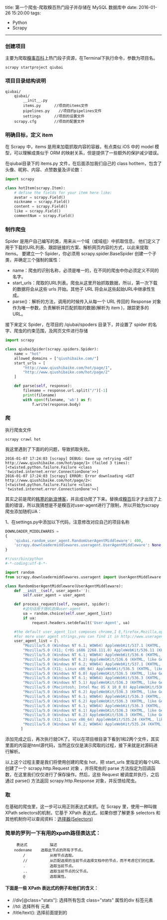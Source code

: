 title: 第一个爬虫-爬取糗百热门段子并存储在 MySQL 数据库中
date: 2016-01-26 15:20:00
tags:
- Python
- Scrapy
---


### 创建项目
主要为爬取[糗事百科](http://www.qiushibaike.com/)上热门段子资源，在Terminal下执行命令，参数为项目名。

```
scrapy startproject qiubai
```
### 项目目录结构说明

```
qiubai/
	qiubai/
		__init__.py
		items.py	  //项目的items文件
		pipelines.py  	//项目的pipelines文件
		settings	  //项目的设置文件
	scrapy.cfg		  //项目的配置文件
```

<!-- more -->

### 明确目标，定义 item
在 Scrapy 中，items 是用来加载抓取内容的容器，有点类似 iOS 中的 model 模型，可以理解成类似于 ORM 的映射关系，但是提供了一些额外的保护减少错误。

在qiubai目录下的 items.py 文件，在后面添加我们自己的 class hotItem，包含了头像、昵称、内容、点赞数量及评论数：

```python
import scrapy

class hotItem(scrapy.Item):
    # define the fields for your item here like:
    avatar = scrapy.Field()
    nickname = scrapy.Field()
    content = scrapy.Field()
    like = scrapy.Field()
    commentNum = scrapy.Field()
```



### 制作爬虫
Spider 是用户自己编写的类，用来从一个域（或域组）中抓取信息。
他们定义了用于下载的URL列表、跟踪链接的方案、解析网页内容的方式，以此来提取 items。
要建立一个 Spider，你必须用 scrapy.spider.BaseSpider 创建一个子类，并确定三个强制的属性：

* name：爬虫的识别名称，必须是唯一的，在不同的爬虫中你必须定义不同的名字。
* start_urls：爬取的URL列表。爬虫从这里开始抓取数据，所以，第一次下载的数据将会从这些 urls 开始。其他子 URL 将会从这些起始URL中继承性生成。
* parse()：解析的方法，调用的时候传入从每一个 URL 传回的 Response 对象作为唯一参数，负责解析并匹配抓取的数据(解析为 item )，跟踪更多的 URL。

接下来定义 Spider，在项目的 /qiubai/spoders 目录下，并设置了 spider 的名字、爬虫的约束范围，及网页文件进行存储

```python
import scrapy

class qiubaiSpider(scrapy.spiders.Spider):
    name = "hot"
    allowed_domains = ["qiushibaike.com/"]
    start_urls = [
        "http://www.qiushibaike.com/hot/page/1",
        "http://www.qiushibaike.com/hot/page/2"
    ]

    def parse(self, response):
        filename = response.url.split("/")[-1]
        print(filename)
        with open(filename, 'wb') as f:
            f.write(response.body)
```

### 爬
执行爬虫文件

```
scrapy crawl hot
```
我这里遇到了下面的的问题，导致抓取失败。

```
2016-01-07 17:24:03 [scrapy] DEBUG: Gave up retrying <GET http://www.qiushibaike.com/hot/page/1> (failed 3 times): [<twisted.python.failure.Failure <class 'twisted.internet.error.ConnectionDone'>>]
2016-01-07 17:24:03 [scrapy] ERROR: Error downloading <GET http://www.qiushibaike.com/hot/page/2>: [<twisted.python.failure.Failure <class 'twisted.internet.error.ConnectionDone'>>]
```
其实之前是爬的[韩寒的新浪博客](http://blog.sina.com.cn/s/articlelist_1191258123_0_1.html)，并且成功爬了下来。替换成[糗百](http://www.qiushibaike.com/)后才才出现了上面的错误，所以我猜想是不是糗百对user-agent进行了限制，所以开始为scrapy爬虫添加随机UA：

1、在settings.py中添加以下代码，注意修改对应自己的项目名称
	
```python
DOWNLOADER_MIDDLEWARES = 
{
	'qiubai.random_user_agent.RandomUserAgentMiddleware': 400,
	'scrapy.downloadermiddlewares.useragent.UserAgentMiddleware': None,
}
```

```python
#!/usr/bin/python
#-*-coding:utf-8-*-

import random
from scrapy.downloadermiddlewares.useragent import UserAgentMiddleware

class RandomUserAgentMiddleware(UserAgentMiddleware):
    def __init__(self, user_agent=''):
        self.user_agent = user_agent

    def process_request(self, request, spider):
        #这句话用于随机选择user-agent
        ua = random.choice(self.user_agent_list)
        if ua:
            request.headers.setdefault('User-Agent', ua)

    #the default user_agent_list composes chrome,I E,firefox,Mozilla,opera,netscape
    #for more user agent strings,you can find it in http://www.useragentstring.com/pages/useragentstring.php
    user_agent_list = [\
        "Mozilla/5.0 (Windows NT 6.1; WOW64) AppleWebKit/537.1 (KHTML, like Gecko) Chrome/22.0.1207.1 Safari/537.1"\
        "Mozilla/5.0 (X11; CrOS i686 2268.111.0) AppleWebKit/536.11 (KHTML, like Gecko) Chrome/20.0.1132.57 Safari/536.11",\
        "Mozilla/5.0 (Windows NT 6.1; WOW64) AppleWebKit/536.6 (KHTML, like Gecko) Chrome/20.0.1092.0 Safari/536.6",\
        "Mozilla/5.0 (Windows NT 6.2) AppleWebKit/536.6 (KHTML, like Gecko) Chrome/20.0.1090.0 Safari/536.6",\
        "Mozilla/5.0 (Windows NT 6.2; WOW64) AppleWebKit/537.1 (KHTML, like Gecko) Chrome/19.77.34.5 Safari/537.1",\
        "Mozilla/5.0 (X11; Linux x86_64) AppleWebKit/536.5 (KHTML, like Gecko) Chrome/19.0.1084.9 Safari/536.5",\
        "Mozilla/5.0 (Windows NT 6.0) AppleWebKit/536.5 (KHTML, like Gecko) Chrome/19.0.1084.36 Safari/536.5",\
        "Mozilla/5.0 (Windows NT 6.1; WOW64) AppleWebKit/536.3 (KHTML, like Gecko) Chrome/19.0.1063.0 Safari/536.3",\
        "Mozilla/5.0 (Windows NT 5.1) AppleWebKit/536.3 (KHTML, like Gecko) Chrome/19.0.1063.0 Safari/536.3",\
        "Mozilla/5.0 (Macintosh; Intel Mac OS X 10_8_0) AppleWebKit/536.3 (KHTML, like Gecko) Chrome/19.0.1063.0 Safari/536.3",\
        "Mozilla/5.0 (Windows NT 6.2) AppleWebKit/536.3 (KHTML, like Gecko) Chrome/19.0.1062.0 Safari/536.3",\
        "Mozilla/5.0 (Windows NT 6.1; WOW64) AppleWebKit/536.3 (KHTML, like Gecko) Chrome/19.0.1062.0 Safari/536.3",\
        "Mozilla/5.0 (Windows NT 6.2) AppleWebKit/536.3 (KHTML, like Gecko) Chrome/19.0.1061.1 Safari/536.3",\
        "Mozilla/5.0 (Windows NT 6.1; WOW64) AppleWebKit/536.3 (KHTML, like Gecko) Chrome/19.0.1061.1 Safari/536.3",\
        "Mozilla/5.0 (Windows NT 6.1) AppleWebKit/536.3 (KHTML, like Gecko) Chrome/19.0.1061.1 Safari/536.3",\
        "Mozilla/5.0 (Windows NT 6.2) AppleWebKit/536.3 (KHTML, like Gecko) Chrome/19.0.1061.0 Safari/536.3",\
        "Mozilla/5.0 (X11; Linux x86_64) AppleWebKit/535.24 (KHTML, like Gecko) Chrome/19.0.1055.1 Safari/535.24",\
        "Mozilla/5.0 (Windows NT 6.2; WOW64) AppleWebKit/535.24 (KHTML, like Gecko) Chrome/19.0.1055.1 Safari/535.24"
       ]
```
添加完成之后，再次执行就OK了。可以在项目根目录下看到1和2两个文件，其实里面的内容是html源代码，当然这仅仅是演示爬取的过程，接下来就是对源码进行解析。

以上这个过程主要是我们将使用创建的爬虫 hot，把 start_urls 里指定的每个URL创建了一个 scrapy.http.Request 对象 ，并将爬虫的 parse 方法指定为回调函数，在这里我们仅仅进行了保存操作。然后，这些 Request 被调度并执行，之后通过 parse() 方法返回 scrapy.http.Response 对象，并反馈给爬虫。

### 取
在基础的爬虫里，这一步可以用正则表达式来抓。在 Scrapy 里，使用一种叫做 XPath selectors的机制，它基于 XPath 表达式。如果你想了解更多 selectors 和其他机制你可以查阅资料：[选择器(Selectors)](http://scrapy-chs.readthedocs.org/zh_CN/latest/topics/selectors.html)

### 简单的罗列一下有用的xpath路径表达式：
```
     表达式	      描述
	nodename	选取此节点的所有子节点。
		/			从根节点选取。
		// 			从匹配选择的当前节点选择文档中的节点，而不考虑它们的位置。
		.			选取当前节点。
		..			选取当前节点的父节点。
		@			选取属性。
```

#### 下面是一些 XPath 表达式的例子和他们的含义：
* //div[@class="stats"]: 选择所有包含 class="stats" 属性的div 标签元素
* //td: 选择所有 <td> 元素
*  /title/text(): 选择前面提到的<title> 元素下面的文本内容

接下来我们将对应的源码标签解析，并将对象保存在 items 列表中，对象保存段子的作者昵称头像等内容，我们主要解析的就是下面这段内容：

![Alt text](/assets/blogImg/qiubai_1.png)

修改我们的Spider中的解析逻辑：
```python
import scrapy
from scrapy.selector import Selector  
from qiubai.items import hotItem

class qiubaiSpider(scrapy.spiders.Spider):
    name = "hot"
    allowed_domains = ["qiushibaike.com/"]
    start_urls = [
        "http://www.qiushibaike.com/hot/page/1",
        "http://www.qiushibaike.com/hot/page/2"
    ]

    def parse(self, response):
        sel = Selector(response) 
        sites = sel.xpath('//div[@class="article block untagged mb15"]')
        items = []
        for site in sites:
            item = hotItem()
            userSites = site.xpath('div[@class="author clearfix"]//a')
            # 有些时候此标签并不一定存在，需要进行判断
            if userSites:
                item["avatar"] = userSites[0].xpath('img/@src').extract()
                item["nickname"] = userSites[1].xpath('h2/text()').extract()
            item["content"] = site.xpath('div[@class="content"]/text()').extract()
            num = site.xpath('div[@class="stats"]//i')
            item["like"] = num[0].xpath("text()").extract()
            item["commentNum"] = num[1].xpath("text()").extract()
            items.append(item)
        return items 
```       

## 存储爬取的内容
保存信息的最简单的方法是通过 [Feed exports](http://scrapy-chs.readthedocs.org/zh_CN/latest/topics/feed-exports.html)，主要有四种数据格式：JSON，JSON lines，CSV，XML。
我们将结果用最常用的 JSON 导出，命令如下：

-o 后面是导出文件名，-t 后面是导出类型。

``` 
scrapy crawl hot -o items.json -t json  
``` 
此时就可以在项目跟目录下看到 items.json 文件，可以使用文本编辑器查看了。当然我们更多的时候还是希望保存到 [MySQL](http://www.mysql.com/)中便于使用，这时候就需要使用到 pipelines.py 文件了。

当然还需要修改 setting.py 这个文件：将下面这句话加进去

``` 
ITEM_PIPELINES=['fjsen.pipelines.QiubaiPipeline']
``` 

并且修改在 pipelines.py 文件，修改对应的数据库账户密码，建议制定为 utf8 编码，否则会出现乱码。并且推荐使用这种方法进行数据插入，写 sql 语句出错太难调了。

``` python
from scrapy import log
from twisted.enterprise import adbapi
import MySQLdb
import MySQLdb.cursors

class QiubaiPipeline(object):
  
    def __init__(self):
        self.dbpool = adbapi.ConnectionPool('MySQLdb', db='qiubaiDB',
                user='root', passwd='111111', cursorclass = MySQLdb.cursors.DictCursor,
                charset='utf8', use_unicode=True)
  
    def process_item(self, item, spider):
        # run db query in thread pool
        query = self.dbpool.runInteraction(self._conditional_insert, item)
        query.addErrback(self.handle_error)
        return item
  
    def _conditional_insert(self, tx, item):
        # create record if doesn't exist.
        # all this block run on it's own thread
        isExist =tx.execute('select *from information_schema.tables where table_name = "hot"')
        if isExist:
            sql = "INSERT INTO hot(hot_avatar, hot_nickname, hot_content, hot_like, hot_commentNum) VALUES (%s, %s, %s, %s, %s)"
            avatar = item["avatar"]
            param = ""
            # 需要判断头像昵称是否真的存在，当然这个判断条件写的比较简单
            if avatar:
                param = (item['avatar'][0], item["nickname"][0], item['content'][0], int(item['like'][0]), int(item['commentNum'][0]))
            else:
                param = ("", "", item['content'][0], int(item['like'][0]), int(item['commentNum'][0]))
            tx.execute(sql, param)
        else:
            # 如果表不存在则创建
            tx.execute('create table hot(hot_id INT AUTO_INCREMENT PRIMARY KEY, hot_avatar VARCHAR(100) , hot_nickname VARCHAR(100) , hot_content text NOT NULL, hot_like INT NOT NULL,hot_commentNum INT NOT NULL) DEFAULT CHARSET=utf8')
  
    def handle_error(self, e):
        log.err(e)
``` 

接着，执行爬虫命令后查看数据库就可以了，在此之前确保你的 [MySQL](http://www.mysql.com/) 服务是启动的：

![Alt text](/assets/blogImg/qiubai_2.png)